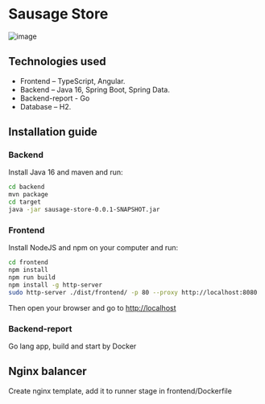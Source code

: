 # Sausage Store

![image](https://user-images.githubusercontent.com/9394918/121517767-69db8a80-c9f8-11eb-835a-e98ca07fd995.png)

## Technologies used

-   Frontend – TypeScript, Angular.
-   Backend – Java 16, Spring Boot, Spring Data.
-   Backend-report - Go
-   Database – H2.

## Installation guide

### Backend

Install Java 16 and maven and run:

```bash
cd backend
mvn package
cd target
java -jar sausage-store-0.0.1-SNAPSHOT.jar
```

### Frontend

Install NodeJS and npm on your computer and run:

```bash
cd frontend
npm install
npm run build
npm install -g http-server
sudo http-server ./dist/frontend/ -p 80 --proxy http://localhost:8080
```

Then open your browser and go to [http://localhost](http://localhost)

### Backend-report

Go lang app, build and start by Docker

## Nginx balancer

Create nginx template, add it to runner stage in frontend/Dockerfile
